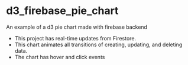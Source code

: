 # d3_firebase_pie_chart
An example of a d3 pie chart made with firebase backend

* This project has real-time updates from Firestore.
* This chart animates all transitions of creating, updating, and deleting data.
* The chart has hover and click events
